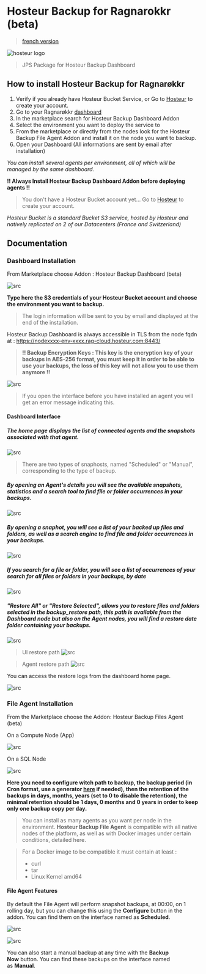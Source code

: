 # Hosteur Backup for Ragnarokkr (beta)

>[french version](README_fr.md)

![hosteur logo](/images/logo-hosteur_2021.png)

>JPS Package for Hosteur Backup Dashboard

## How to install Hosteur Backup for Ragnarøkkr

1. Verify if you already have Hosteur Bucket Service, or Go to [Hosteur](https://www.hosteur.com/business/stockage/bucket) to create your account.
2. Go to your Ragnarøkkr [dashboard](https://app.rag-control.hosteur.com/)
3. In the marketplace search for Hosteur Backup Dashboard Addon
4. Select the environment you want to deploy the service to 
5. From the marketplace or directly from the nodes look for the Hosteur Backup File Agent Addon and install it on the node you want to backup.
6. Open your Dashboard (All informations are sent by email after installation)


*You can install several agents per environment, all of which will be managed by the same dashboard.*

**!! Always Install Hosteur Backup Dashboard Addon before deploying agents !!**

>You don't have a Hosteur Bucket account yet… Go to [Hosteur](https://www.hosteur.com/business/stockage/bucket) to create your account.

*Hosteur Bucket is a standard Bucket S3 service, hosted by Hosteur and natively replicated on 2 of our Datacenters (France and Switzerland)*

## Documentation

### Dashboard Installation

From Marketplace choose Addon : Hosteur Backup Dashboard (beta)

![src](srcdoc/Screenshot_20211462.png)

**Type here the S3 credentials of your Hosteur Bucket account and choose the environment you want to backup.**

>The login information will be sent to you by email and displayed at the end of the installation.

Hosteur Backup Dashboard is always accessible in TLS from the node fqdn at : https://nodexxxx-env-xxxx.rag-cloud.hosteur.com:8443/

>**!! Backup Encryption Keys : This key is the encryption key of your backups in AES-256 format, you must keep it in order to be able to use your backups, the loss of this key will not allow you to use them anymore !!**

![src](srcdoc/Screenshot_20211463.png)

>If you open the interface before you have installed an agent you will get an error message indicating this.


#### Dashboard Interface

##### The home page displays the list of connected agents and the snapshots associated with that agent.

![src](srcdoc/Screenshot_20211470.png)

>There are two types of snaphosts, named "Scheduled" or "Manual", corresponding to the type of backup.

##### By opening an Agent's details you will see the available snapshots, statistics and a search tool to find file or folder occurrences in your backups.

![src](srcdoc/Screenshot_20211471.png)

##### By opening a snaphot, you will see a list of your backed up files and folders, as well as a search engine to find file and folder occurrences in your backups.

![src](srcdoc/Screenshot_20211472.png)

##### If you search for a file or folder, you will see a list of occurrences of your search for all files or folders in your backups, by date

![src](srcdoc/Screenshot_20211477.png)

##### "Restore All" or "Restore Selected", allows you to restore files and folders selected in the backup_restore path, this path is available from the Dashboard node but also on the Agent nodes, you will find a restore date folder containing your backups.

![src](srcdoc/Screenshot_20211473.png)

>UI restore path
![src](srcdoc/Screenshot_20211475.png)

>Agent restore path
![src](srcdoc/Screenshot_20211476.png)

You can access the restore logs from the dashboard home page.

![src](srcdoc/Screenshot_20211474.png)

### File Agent Installation

From the Marketplace choose the Addon: Hosteur Backup Files Agent (beta)

On a Compute Node (App)

![src](srcdoc/Screenshot_20211465.png)

On a SQL Node

![src](srcdoc/Screenshot_20211466.png)


**Here you need to configure witch path to backup, the backup period (in Cron format, use a generator [here](https://crontab-generator.org/) if needed), then the retention of the backups in days, months, years (set to 0 to disable the retention), the minimal retention should be 1 days, 0 months and 0 years in order to keep only one backup copy per day.**

>You can install as many agents as you want per node in the environment. 
>**Hosteur Backup File Agent** is compatible with all native nodes of the platform, as well as with Docker images under certain conditions, detailed here.

>For a Docker image to be compatible it must contain at least :
>* curl
>* tar
>* Linux Kernel amd64

#### File Agent Features

By default the File Agent will perform snapshot backups, at 00:00, on 1 rolling day, but you can change this using the **Configure** button in the addon. You can find them on the interface named as **Scheduled**.

![src](srcdoc/Screenshot_20211467.png)

![src](srcdoc/Screenshot_20211468.png)

You can also start a manual backup at any time with the **Backup Now** button. You can find these backups on the interface named as **Manual**.